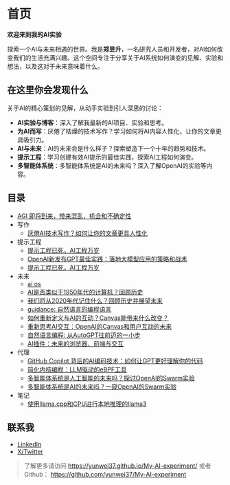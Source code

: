# 首页

**欢迎来到我的AI实验**

探索一个AI与未来相遇的世界。我是**郑昱升**，一名研究人员和开发者，对AI如何改变我们的生活充满兴趣。这个空间专注于分享关于AI系统如何演变的见解、实验和想法，以及这对于未来意味着什么。

## **在这里你会发现什么**

关于AI的精心策划的见解，从动手实验到引人深思的讨论：

- **AI实验与博客**：深入了解我最新的AI项目、实验和思考。
- **为AI而写**：厌倦了枯燥的技术写作？学习如何将AI内容人性化，让你的文章更具吸引力。
- **AI与未来**：AI的未来会是什么样子？探索塑造下一个十年的趋势和技术。
- **提示工程**：学习创建有效AI提示的最佳实践，探索AI工程如何演变。
- **多智能体系统**：多智能体系统是AI的未来吗？深入了解OpenAI的实验等内容。

## 目录

- [AGI 即将到来，带来混乱、机会和不确定性](index.md)
- 写作
  - [厌倦AI技术写作？如何让你的文章更具人性化](Writing/Feel-human.md)
- 提示工程
  - [提示工程已死，AI工程万岁](Prompt-engineering/prompt-dead.md)
  - [OpenAI新发布GPT最佳实践：落地大模型应用的策略和战术](Prompt-engineering/gpt-best-practice.md)
  - [提示工程已死，AI工程万岁](Prompt-engineering/prompt-dead.zh.md)
- 未来
  - [ai os](Future/ai-os.md)
  - [AI是否类似于1950年代的计算机？回顾历史](Future/history.md)
  - [我们将从2020年代记住什么？回顾历史并展望未来](Future/future-hostory.md)
  - [guidance: 自然语言的编程语言](Future/guidance.md)
  - [如何重新定义与AI的互动？Canvas能带来什么改变？](Future/openai-canvas.zh.md)
  - [重新思考AI交互：OpenAI的Canvas和用户互动的未来](Future/openai-canvas.md)
  - [自然语言编程: 从AutoGPT往前迈的一小步](Future/natual-language-program.md)
  - [AI插件：未来的浏览器、前端与交互](Future/plugin.md)
- 代理
  - [GitHub Copilot 背后的AI编码技术：如何让GPT更好理解你的代码](Agents/copilot.md)
  - [简化内核编程：LLM驱动的eBPF工具](Agents/kgent.md)
  - [多智能体系统是人工智能的未来吗？探讨OpenAI的Swarm实验](Agents/swarm.zh.md)
  - [多智能体系统是AI的未来吗？一窥OpenAI的Swarm实验](Agents/swarm.md)
- 笔记
  - [使用llama.cpp和CPU进行本地推理的llama3](Notes/inference-locally.md)

## 联系我

- [LinkedIn](https://www.linkedin.com/in/yunwei37/)
- [X/Twitter](https://x.com/yunwei37)

> 了解更多请访问 <https://yunwei37.github.io/My-AI-experiment/> 或者 Github： <https://github.com/yunwei37/My-AI-experiment>
